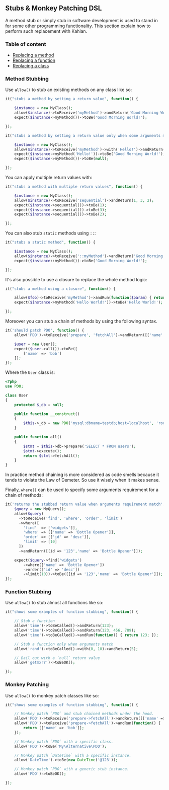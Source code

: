 ## Stubs & Monkey Patching DSL

A method stub or simply stub in software development is used to stand in for some other programming functionality. This section explain how to perform such replacement with Kahlan.

### Table of content

* [Replacing a method](#method-stubbing)
* [Replacing a function](#function-stubbing)
* [Replacing a class](#monkey-patching)

### <a name="method-stubbing"></a>Method Stubbing

Use `allow()` to stub an existing methods on any class like so:

```php
it("stubs a method by setting a return value", function() {

    $instance = new MyClass();
    allow($instance)->toReceive('myMethod')->andReturn('Good Morning World!');
    expect($instance->myMethod())->toBe('Good Morning World!');

});
```

```php
it("stubs a method by setting a return value only when some arguments matches", function() {

    $instance = new MyClass();
    allow($instance)->toReceive('myMethod')->with('Hello!')->andReturn('Good Morning World!');
    expect($instance->myMethod('Hello!'))->toBe('Good Morning World!');
    expect($instance->myMethod())->toBe(null);

});
```

You can apply multiple return values with:

```php
it("stubs a method with multiple return values", function() {

    $instance = new MyClass();
    allow($instance)->toReceive('sequential')->andReturn(1, 3, 2);
    expect($instance->sequential())->toBe(1);
    expect($instance->sequential())->toBe(3);
    expect($instance->sequential())->toBe(2);

});
```

You can also stub `static` methods using `::`:

```php
it("stubs a static method", function() {

    $instance = new MyClass();
    allow($instance)->toReceive('::myMethod')->andReturn('Good Morning World!');
    expect($instance::myMethod())->toBe('Good Morning World!');

});
```

It's also possible to use a closure to replace the whole method logic:

```php
it("stubs a method using a closure", function() {

    allow($foo)->toReceive('myMethod')->andRun(function($param) { return $param; });
    expect($instance->myMethod('Hello World!'))->toBe('Hello World!');

});
```

Moreover you can stub a chain of methods by using the following syntax.

```php
it('should patch PDO', function() {
    allow('PDO')->toReceive('prepare', 'fetchAll')->andReturn([['name' => 'bob']]);

    $user = new User();
    expect($user->all())->toBe([
        ['name' => 'bob']
    ]);
});
```

Where the `User` class is:

```php
<?php
use PDO;

class User
{
    protected $_db = null;

    public function __construct()
    {
        $this->_db = new PDO('mysql:dbname=testdb;host=localhost', 'root','');
    }

    public function all()
    {
        $stmt = $this->db->prepare('SELECT * FROM users');
        $stmt->execute();
        return $stmt->fetchAll();
    }
}
```

In practice method chaining is more considered as code smells because it tends to violate the Law of Demeter. So use it wisely when it makes sense.

Finally, `where()` can be used to specify some arguments requirement for a chain of methods:

```php
it('returns the stubbed return value when arguments requirement match', function() {
    $query = new MyQuery();
    allow($query)
      ->toReceive('find', 'where', 'order', 'limit')
      ->where([
        'find'  => ['widgets']],
        'where' => [['name' => 'Bottle Opener']],
        'order' => [['id' => 'desc']],
        'limit' => [10]
      ])
      ->andReturn([[id => '123','name' => 'Bottle Opener']]);

    expect($query->find('widgets')
        ->where(['name' => 'Bottle Opener'])
        ->order(['id' => 'desc'])
        ->limit(10))->toBe([[id => '123','name' => 'Bottle Opener']]);
});
```

### <a name="function-stubbing"></a>Function Stubbing

Use `allow()` to stub almost all functions like so:

```php
it("shows some examples of function stubbing", function() {

    // Stub a function
    allow('time')->toBeCalled()->andReturn(123);
    allow('time')->toBeCalled()->andReturn(123, 456, 789);
    allow('time')->toBeCalled()->andRun(function() { return 123; });

    // Stub a function only when arguments match
    allow('rand')->toBeCalled()->with(0, 10)->andReturn(5);

    // Bail out with a `null` return value
    allow('getmxrr')->toBeOK();

});
```

### <a name="monkey-patching"></a>Monkey Patching

Use `allow()` to monkey patch classes like so:

```php
it("shows some examples of function stubbing", function() {

    // Monkey patch `PDO` and stub chained methods under the hood.
    allow('PDO')->toReceive('prepare->fetchAll')->andReturn([['name' => 'bob']]);
    allow('PDO')->toReceive('prepare->fetchAll')->andRun(function() {
        return [['name' => 'bob']];
    });

    // Monkey patch `PDO` with a specific class.
    allow('PDO')->toBe('My\Alternative\PDO');

    // Monkey patch `DateTime` with a specific instance.
    allow('DateTime')->toBe(new DateTime('@123'));

    // Monkey patch `PDO` with a generic stub instance.
    allow('PDO')->toBeOK();

});
```